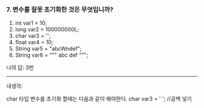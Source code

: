 ### 7. 변수를 잘못 초기화한 것은 무엇입니까?

1. int var1 = 10;
2. long var2 = 100000000L;
3. char var3 = '';
4. float var4 = 10;
5. String var5 = "abcWndef";
6. String var6 = """
   abc
   def
   """;

나의 답: 3번

---
내생각:

char 타입 변수를 초기화 할때는 다음과 같이 해야한다.
char var3 = ' '; //공백 넣기